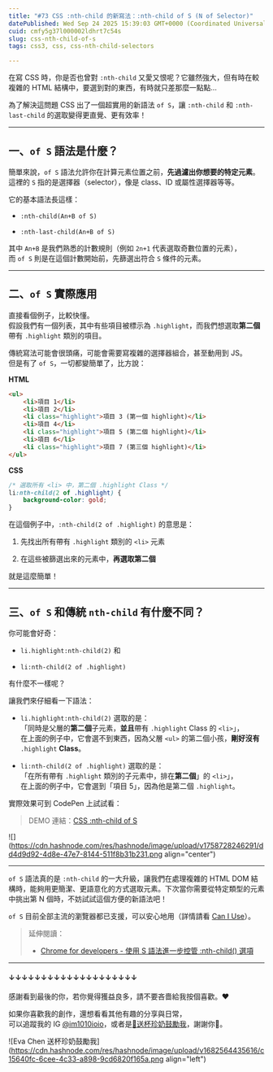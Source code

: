 ```yaml
---
title: "#73 CSS :nth-child 的新寫法：:nth-child of S (N of Selector)"
datePublished: Wed Sep 24 2025 15:39:03 GMT+0000 (Coordinated Universal Time)
cuid: cmfy5g37l000002ldhrt7c54s
slug: css-nth-child-of-s
tags: css3, css, css-nth-child-selectors

---
```


在寫 CSS 時，你是否也曾對 `:nth-child` 又愛又恨呢？它雖然強大，但有時在較複雜的 HTML 結構中，要選到對的東西，有時就只差那麼一點點…

為了解決這問題 CSS 出了一個超實用的新語法 `of S`，讓 `:nth-child` 和 `:nth-last-child` 的選取變得更直覺、更有效率！

---

## 一、`of S` 語法是什麼？

簡單來說，`of S` 語法允許你在計算元素位置之前，**先過濾出你想要的特定元素**。  
這裡的 `S` 指的是選擇器（selector），像是 class、ID 或屬性選擇器等等。

它的基本語法長這樣：

* `:nth-child(An+B of S)`
    
* `:nth-last-child(An+B of S)`
    

其中 `An+B` 是我們熟悉的計數規則（例如 `2n+1` 代表選取奇數位置的元素），  
而 `of S` 則是在這個計數開始前，先篩選出符合 `S` 條件的元素。

---

## **二、**`of S` 實際應用

直接看個例子，比較快懂。  
假設我們有一個列表，其中有些項目被標示為 `.highlight`，而我們想選取**第二個**帶有 `.highlight` 類別的項目。

傳統寫法可能會很頭痛，可能會需要寫複雜的選擇器組合，甚至動用到 JS。  
但是有了 `of S`，一切都變簡單了，比方說：

**HTML**

```html
<ul>
    <li>項目 1</li>
    <li>項目 2</li>
    <li class="highlight">項目 3 (第一個 highlight)</li>
    <li>項目 4</li>
    <li class="highlight">項目 5 (第二個 highlight)</li>
    <li>項目 6</li>
    <li class="highlight">項目 7 (第三個 highlight)</li>
</ul>
```

**CSS**

```css
/* 選取所有 <li> 中，第二個 .highlight Class */
li:nth-child(2 of .highlight) {
    background-color: gold;
}
```

在這個例子中，`:nth-child(2 of .highlight)` 的意思是：

1. 先找出所有帶有 `.highlight` 類別的 `<li>` 元素
    
2. 在這些被篩選出來的元素中，**再選取第二個**
    

就是這麼簡單！

---

## 三、`of S` 和傳統 `nth-child` 有什麼不同？

你可能會好奇：

* `li.highlight:nth-child(2)` 和
    
* `li:nth-child(2 of .highlight)`
    

有什麼不一樣呢？

讓我們來仔細看一下語法：

* `li.highlight:nth-child(2)` 選取的是：  
    「同時是父層的**第二個**子元素，**並且**帶有 `.highlight` Class 的 `<li>`」，  
    在上面的例子中，它會選不到東西，因為父層 `<ul>` 的第二個小孩，**剛好沒有** `.highlight` **Class**。
    
* `li:nth-child(2 of .highlight)` 選取的是：  
    「在所有帶有 `.highlight` 類別的子元素中，排在**第二個**」的 `<li>`」，  
    在上面的例子中，它會選到「項目 5」，因為他是第二個 `.highlight`。
    

實際效果可到 CodePen 上試試看：

> DEMO 連結：[CSS :nth-child of S](https://codepen.io/im1010ioio/pen/pvgjbxR)

![](https://cdn.hashnode.com/res/hashnode/image/upload/v1758728246291/dd4d9d92-4d8e-47e7-8144-511f8b31b231.png align="center")

---

`of S` 語法真的是 `:nth-child` 的一大升級，讓我們在處理複雜的 HTML DOM 結構時，能夠用更簡潔、更語意化的方式選取元素。下次當你需要從特定類型的元素中挑出第 N 個時，不妨試試這個方便的新語法吧！

`of S` 目前全部主流的瀏覽器都已支援，可以安心地用（詳情請看 [Can I Use](https://caniuse.com/css-nth-child-of)）。

> 延伸閱讀：
> 
> * [Chrome for developers - 使用 S 語法進一步控管 :nth-child() 選項](https://developer.chrome.com/docs/css-ui/css-nth-child-of-s?hl=zh-tw)
>     

---

#### ↓↓↓↓↓↓↓↓↓↓↓↓↓↓↓↓↓↓↓↓

感謝看到最後的你，若你覺得獲益良多，請不要吝嗇給我按個喜歡。❤️

如果你喜歡我的創作，還想看看其他有趣的分享與日常，  
可以追蹤我的 IG [@im1010ioio](https://www.instagram.com/im1010ioio/)，或者是[🧋送杯珍奶鼓勵我](https://im1010ioio.bobaboba.me/)，謝謝你🥰。

![Eva Chen 送杯珍奶鼓勵我](https://cdn.hashnode.com/res/hashnode/image/upload/v1682564435616/c15640fc-6cee-4c33-a898-9cd6820f165a.png align="left")